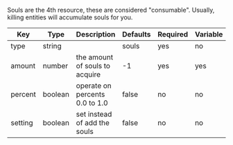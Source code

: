Souls are the 4th resource, these are considered "consumable". Usually, killing entities will accumulate souls for you.

| Key | Type | Description | Defaults | Required | Variable |
|-|-|-|-|-|-|
| type | string | | souls | yes | no |
| amount | number | the amount of souls to acquire | -1 | yes | yes |
| percent | boolean | operate on percents 0.0 to 1.0 | false | no | no |
| setting | boolean | set instead of add the souls | false | no | no |

